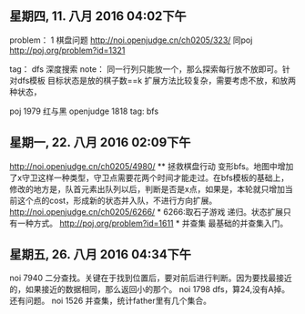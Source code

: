 ## 星期四, 11. 八月 2016 04:02下午 
problem：
1 棋盘问题 http://noi.openjudge.cn/ch0205/323/ 
同poj http://poj.org/problem?id=1321

tag： dfs 深度搜索
note：
同一行列只能放一个，那么探索每行放不放即可。针对dfs模板
目标状态是放的棋子数==k
扩展方法比较复杂，需要考虑不放，和放两种状态，

poj 1979 红与黑 openjudge 1818
tag: bfs

## 星期一, 22. 八月 2016 02:09下午 
http://noi.openjudge.cn/ch0205/4980/ **
拯救棋盘行动
变形bfs。地图中增加了x守卫这样一种类型，守卫点需要花两个时间才能走过。在bfs模板的基础上，修改的地方是，队首元素出队列以后，判断是否是x点，如果是，本轮就只增加当前这个点的cost，形成新的状态并入队，不进行方向扩展。
http://noi.openjudge.cn/ch0205/6266/ * 6266:取石子游戏 递归。状态扩展只有一种方式。
http://poj.org/problem?id=1611 * 并查集
最基础的并查集入门。
## 星期五, 26. 八月 2016 04:34下午 
noi 7940 二分查找。关键在于找到位置后，要对前后进行判断。因为要找最接近的，如果接近的数据相同，那么返回小的那个。
noi 1798 dfs，算24,没有A掉。还有问题。
noi 1526 并查集，统计father里有几个集合。